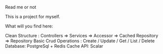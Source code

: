 Read me or not

This is a project for myself.

What will you find here:

Clean Structure : Controllers => Services => Accessor => Cached Repository => Repository
Basic Crud Operations : Create / Update / Get / List / Delete
Database: PostgreSql + Redis Cache
API: Scalar
